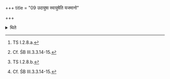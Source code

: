 +++
title = "09 उदायुषा स्वायुषेति यजमानो"

+++

<details><summary>थिते</summary>

9. With udāyuṣā svāyuṣā...[^1] having held the king (Soma), (and) having stood up,[^2] with urvantarikṣamanvihi....[^3] the sacrificer goes towards the cart.[^4]  


[^1]: TS I.2.8.a.  

[^2]: Cf. ŚB III.3.3.14-15.  

[^3]: TS I.2.8.b.  

[^4]: Cf. ŚB III.3.3.14-15.  
</details>
